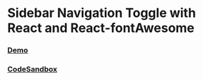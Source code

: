 # Sidebar Navigation Toggle with React and React-fontAwesome

### [Demo](https://t0mpk.csb.app/)
### [CodeSandbox](https://codesandbox.io/s/sidebar-navigation-toggle-react-fontawesome-t0mpk)
